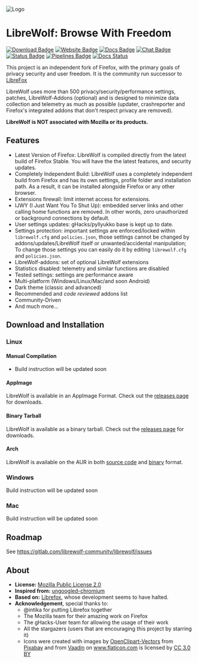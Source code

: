 ![Logo](https://gitlab.com/librewolf-community/librewolf/raw/master/branding/logo/Logo.svg)

# LibreWolf: Browse With Freedom
[![Download Badge](https://img.shields.io/badge/Download-purple.svg)](https://gitlab.com/librewolf-community/librewolf/releases)
[![Website Badge](https://img.shields.io/badge/Website-librewolf--community.gitlab.io-blue.svg)](https://LibreWolf-Community.gitlab.io)
[![Docs Badge](https://img.shields.io/badge/Docs-librewolf.readthedocs.io-blue.svg)](https://librewolf.readthedocs.io)
[![Chat Badge](https://img.shields.io/badge/Chat-Gitter-blue.svg)](https://gitter.im/librewolf-community/librewolf)
[![Status Badge](https://img.shields.io/badge/Status-Active_Development-brightgreen.svg)](https://gitlab.com/librewolf-community/librewolf/commits/master)
[![Pipelines Badge](https://gitlab.com/librewolf-community/librewolf/badges/master/pipeline.svg)](https://gitlab.com/librewolf-community/librewolf/pipelines)
[![Docs Status](https://readthedocs.org/projects/librewolf/badge/?version=latest)](https://librewolf.readthedocs.io/en/latest/)

This project is an independent fork of Firefox, with the primary goals of privacy security and user freedom. It is the community run successor to [LibreFox](https://github.com/intika/Librefox)

LibreWolf uses more than 500 privacy/security/performance settings, patches, LibreWolf-Addons (optional) and is designed to minimize data collection and telemetry as much as possible (updater, crashreporter and Firefox's integrated addons that don't respect privacy are removed).

**LibreWolf is NOT associated with Mozilla or its products.**


## Features
- Latest Version of Firefox: LibreWolf is compiled directly from the latest build of Firefox Stable. You will have the the latest features, and security updates. 
- Completely Independent Build: LibreWolf uses a completely independent build from Firefox and has its own settings, profile folder and installation path. As a result, it can be installed alongside Firefox or any other browser.
- Extensions firewall: limit internet access for extensions.
- IJWY (I Just Want You To Shut Up): embedded server links and other calling home functions are removed. In other words, zero unauthorized or background connections by default.
- User settings updates: gHacks/pyllyukko base is kept up to date.
- Settings protection: important settings are enforced/locked within `librewolf.cfg` and `policies.json`, those settings cannot be changed by addons/updates/LibreWolf itself or unwanted/accidental manipulation; To change those settings you can easily do it by editing `librewolf.cfg` and `policies.json`.
- LibreWolf-addons: set of optional LibreWolf extensions
- Statistics disabled: telemetry and similar functions are disabled
- Tested settings: settings are performance aware
- Multi-platform (Windows/Linux/Mac/and soon Android)
- Dark theme (classic and advanced)
- Recommended and *code reviewed* addons list
- Community-Driven
- And much more...


## Download and Installation

### Linux

#### Manual Compilation 
- Build instruction will be updated soon

#### AppImage
LibreWolf is available in an AppImage Format. Check out the [releases page](https://gitlab.com/librewolf-community/librewolf/-/releases) for downloads.

#### Binary Tarball
LibreWolf is available as a binary tarball. Check out the [releases page](https://gitlab.com/librewolf-community/librewolf/-/releases) for downloads.


#### Arch
LibreWolf is available on the AUR in both [source code](https://aur.archlinux.org/packages/librewolf/) and [binary](https://aur.archlinux.org/packages/librewolf-bin) format.

### Windows
Build instruction will be updated soon

### Mac
Build instruction will be updated soon

## Roadmap
See https://gitlab.com/librewolf-community/librewolf/issues


## About
* **License:** [Mozilla Public License 2.0](https://gitlab.com/librewolf-community/librewolf/blob/master/LICENSE)
* **Inspired from:** [ungoogled-chromium](https://github.com/Eloston/ungoogled-chromium)
* **Based on:** [Librefox](https://github.com/intika/Librefox), whose development seems to have halted.
* **Acknowledgement**, special thanks to:
    * @intika for putting Librefox together
    * The Mozilla team for their amazing work on Firefox
    * The gHacks-User team for allowing the usage of their work
    * All the stargazers (users that are encouraging this project by starring it)
    * Icons were created with images by [OpenClipart-Vectors](https://pixabay.com/users/OpenClipart-Vectors-30363) from [Pixabay](https://pixabay.com) and from <a href="https://www.flaticon.com/authors/vaadin" title="Vaadin">Vaadin</a> on <a href="https://www.flaticon.com/" title="Flaticon">www.flaticon.com</a> is licensed by <a href="http://creativecommons.org/licenses/by/3.0/" title="Creative Commons BY 3.0" target="_blank">CC 3.0 BY</a>


